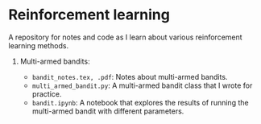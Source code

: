# Reinforcement learning 
  
A repository for notes and code as I learn about various reinforcement learning methods.    

1. Multi-armed bandits:

	- `bandit_notes.tex, .pdf`: Notes about multi-armed bandits. 
	- `multi_armed_bandit.py`: A multi-armed bandit class that I wrote for practice. 
	- `bandit.ipynb`: A notebook that explores the results of running the multi-armed bandit with different parameters. 

